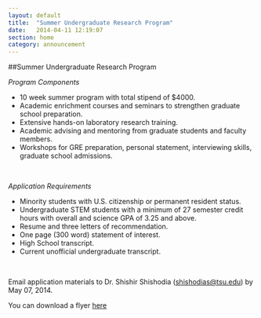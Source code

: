 ```yaml
---
layout: default
title:  "Summer Undergraduate Research Program"
date:   2014-04-11 12:19:07
section: home
category: announcement
---
```


##Summer Undergraduate Research Program

*Program Components*

- 10 week summer program with total stipend of $4000.
- Academic enrichment courses and seminars to strengthen graduate school preparation.
- Extensive hands-on laboratory research training.
- Academic advising and mentoring from graduate students and faculty members.
- Workshops for GRE preparation, personal statement, interviewing skills, graduate school admissions. 

<br>

*Application Requirements*

- Minority students with U.S. citizenship or permanent resident status.
- Undergraduate STEM students with a minimum of 27 semester credit hours with overall and science GPA of 3.25 and above.
- Resume and three letters of recommendation.
- One page (300 word) statement of interest. 
- High School transcript.
- Current unofficial undergraduate transcript.

<br>

Email application materials to Dr. Shishir Shishodia (<shishodias@tsu.edu>) by May 07, 2014.

You can download a flyer [here](/documents/SURP.pdf) 
